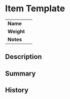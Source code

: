 # Item Template

|||
| --- | --- |
| **Name** | | item.2
| **Weight** | |
| **Notes** | |

## Description

## Summary

## History
